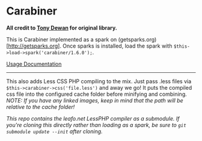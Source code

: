 Carabiner
=====================

**All credit to [Tony Dewan](http://codeigniter.com/forums/member/83507/) for original library.**

This is Carabiner implemented as a spark on (getsparks.org)[http://getsparks.org]. Once sparks is installed, load the spark with ```$this->load->spark('carabiner/1.6.0');```.

[Usage Documentation](http://codeigniter.com/wiki/Carabiner/)

---------------------

This also adds Less CSS PHP compiling to the mix. Just pass .less files via ```$this->carabiner->css('file.less')``` and away we go! It puts the compiled css file into the configured cache folder before minifying and combining. *NOTE: If you have any linked images, keep in mind that the path will be relative to the cache folder!*

*This repo contains the leafo.net LessPHP compiler as a submodule. If you're cloning this directly rather than loading as a spark, be sure to ```git submodule update --init``` after cloning.*
